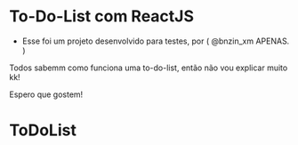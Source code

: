 # To-Do-List com ReactJS

- Esse foi um projeto desenvolvido para testes, por (
  @bnzin_xm
  APENAS.
  )

Todos sabemm como funciona uma to-do-list, então não vou explicar muito kk!

Espero que gostem!
# ToDoList
